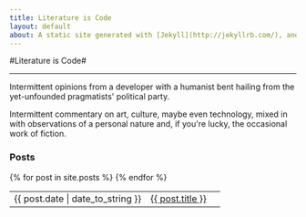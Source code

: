 ```yaml
---
title: Literature is Code
layout: default
about: A static site generated with [Jekyll](http://jekyllrb.com/), and hosted for free on [github](github.com). Find the [source](https://github.com/AWinterman/awinterman.github.com).
---
```


#Literature is Code#

-------
<div class="about"> 
<p> Intermittent opinions from a developer with a humanist bent hailing from the
yet-unfounded pragmatists' political party.
</p>
<p>Intermittent commentary on art,
culture, maybe even technology, mixed in with observations of a personal
nature and, if you're lucky, the occasional work of fiction.
</p>
</div>


<div class="posts">
<h3>Posts</h3>
<table>
{% for post in site.posts %}
  <tr> 
        <td class=date> <span>{{ post.date | date_to_string }} </td>  <td class=postTitle><a href="{{ post.url }}">{{ post.title }}</a><td>
  </tr>
{% endfor %}
</table>
</div>

